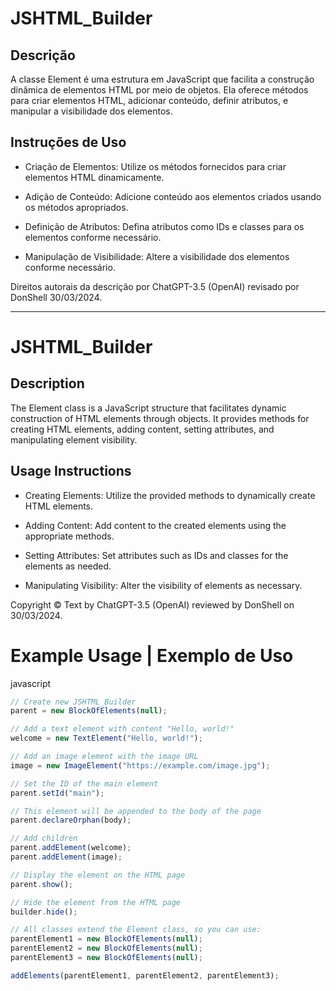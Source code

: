 
# JSHTML_Builder

## Descrição

A classe Element é uma estrutura em JavaScript que facilita a construção dinâmica de elementos HTML por meio de objetos. Ela oferece métodos para criar elementos HTML, adicionar conteúdo, definir atributos, e manipular a visibilidade dos elementos.

## Instruções de Uso

- Criação de Elementos: Utilize os métodos fornecidos para criar elementos HTML dinamicamente.

- Adição de Conteúdo: Adicione conteúdo aos elementos criados usando os métodos apropriados.

- Definição de Atributos: Defina atributos como IDs e classes para os elementos conforme necessário.

- Manipulação de Visibilidade: Altere a visibilidade dos elementos conforme necessário.


Direitos autorais da descrição por ChatGPT-3.5 (OpenAI) revisado por DonShell 30/03/2024.

-------------------------------------------------------------------

# JSHTML_Builder

## Description

The Element class is a JavaScript structure that facilitates dynamic construction of HTML elements through objects. It provides methods for creating HTML elements, adding content, setting attributes, and manipulating element visibility.

## Usage Instructions

- Creating Elements: Utilize the provided methods to dynamically create HTML elements.

- Adding Content: Add content to the created elements using the appropriate methods.

- Setting Attributes: Set attributes such as IDs and classes for the elements as needed.

- Manipulating Visibility: Alter the visibility of elements as necessary.

Copyright © Text by ChatGPT-3.5 (OpenAI) reviewed by DonShell on 30/03/2024.

# Example Usage | Exemplo de Uso
javascript
```javascript
// Create new JSHTML_Builder
parent = new BlockOfElements(null);

// Add a text element with content "Hello, world!"
welcome = new TextElement("Hello, world!");

// Add an image element with the image URL
image = new ImageElement("https://example.com/image.jpg");

// Set the ID of the main element
parent.setId("main");

// This element will be appended to the body of the page
parent.declareOrphan(body);

// Add children
parent.addElement(welcome);
parent.addElement(image);

// Display the element on the HTML page
parent.show();

// Hide the element from the HTML page
builder.hide();

// All classes extend the Element class, so you can use:
parentElement1 = new BlockOfElements(null);
parentElement2 = new BlockOfElements(null);
parentElement3 = new BlockOfElements(null);

addElements(parentElement1, parentElement2, parentElement3);
```

